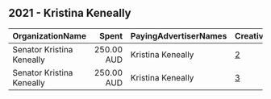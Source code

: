 ## 2021 - Kristina Keneally 
|OrganizationName|Spent|PayingAdvertiserNames|CreativeUrls|Impressions|Genders|AgeBrackets|CountryCodes|BillingAddresses|CandidateBallotInformation|
|:---|---:|:---|:---|---:|:---|:---|:---|:---|:---|
|Senator Kristina Keneally|250.00 AUD|Kristina Keneally|[2](https://www.snap.com/political-ads/asset/7fed30147ce4d9a4e3c221a0814ee4175d87a2103593f97f0400c04fa0c00a76?mediaType=mp4)|58,260||18+|australia|AU|Kristina Keneally|
|Senator Kristina Keneally|250.00 AUD|Kristina Keneally|[3](https://www.snap.com/political-ads/asset/698dee4834b83e22405f6b25516693957fa19e2fb991cfb5dd1bceab6d1e81a9?mediaType=png)|57,822||18+|australia|AU|Kristina Keneally|
